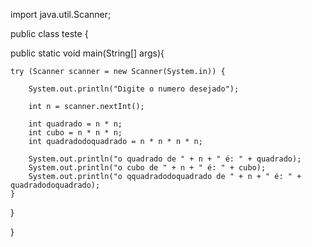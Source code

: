 import java.util.Scanner;

public class teste {

 public static void main(String[] args){
 
    try (Scanner scanner = new Scanner(System.in)) {
    
        System.out.println("Digite o numero desejado");
        
        int n = scanner.nextInt();

        int quadrado = n * n;
        int cubo = n * n * n;
        int quadradodoquadrado = n * n * n * n;

        System.out.println("o quadrado de " + n + " é: " + quadrado);
        System.out.println("o cubo de " + n + " é: " + cubo);
        System.out.println("o qquadradodoquadrado de " + n + " é: " + quadradodoquadrado);
    }
 }
  
}
